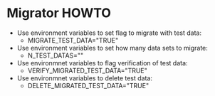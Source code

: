 ﻿# Migrator HOWTO

* Use environment variables to set flag to migrate with test data:
	* MIGRATE_TEST_DATA="TRUE"
* Use environment variables to set how many data sets to migrate:
	* N_TEST_DATAS="<number>"
* Use environmnet variables to flag verification of test data:
	* VERIFY_MIGRATED_TEST_DATA="TRUE"
* Use environmnet variables to delete test data:
	* DELETE_MIGRATED_TEST_DATA="TRUE"